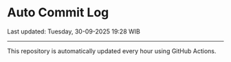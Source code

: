 # Auto Commit Log

Last updated: Tuesday, 30-09-2025 19:28 WIB

---

This repository is automatically updated every hour using GitHub Actions.

